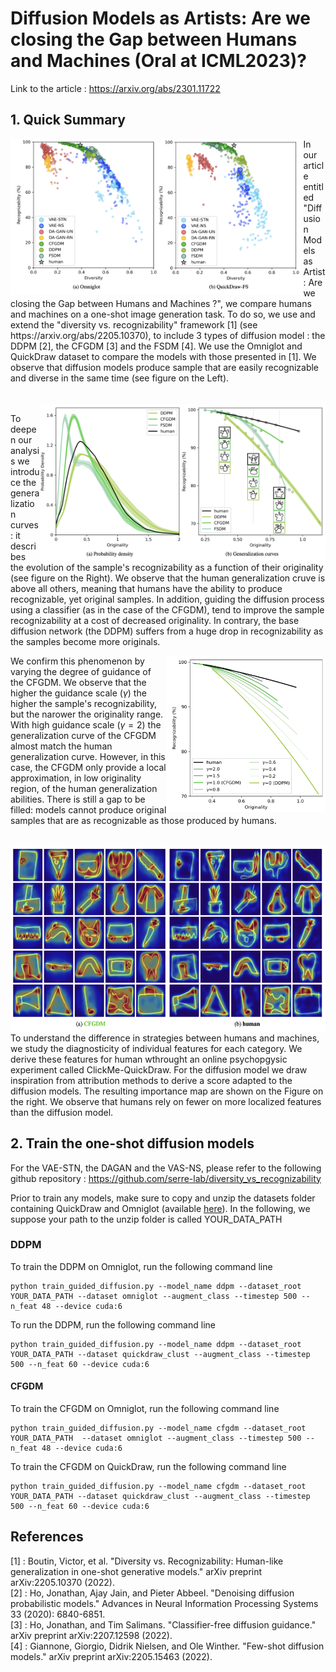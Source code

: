 # Diffusion Models as Artists: Are we closing the Gap between Humans and Machines (Oral at ICML2023)?

Link to the article : https://arxiv.org/abs/2301.11722

## 1. Quick Summary 
<img align="left" src="image/Fig2.png" height="250">
In our article entitled "Diffusion Models as Artist: Are we closing the Gap between Humans and Machines ?", we compare humans and machines on a one-shot image generation task. To do so, we use and extend the "diversity vs. recognizability" framework [1] (see https://arxiv.org/abs/2205.10370), to include 3 types of diffusion model : the DDPM [2], the CFGDM [3] and the FSDM [4]. We use the Omniglot and QuickDraw dataset to compare the models with those presented in [1]. We observe that diffusion models produce sample that are easily recognizable and diverse in the same time (see figure on the Left).  

<br/>  
<br/>   
<br/>  

<img align="right" src="image/Fig3.png" height="250">  

To deepen our analysis we introduce the generalization curves: it describes the evolution of the sample's recognizability as a function of their originality (see figure on the Right). We observe that the human generalization cruve is above all others, meaning that humans have the ability to produce recognizable, yet original samples. In addition, guiding the diffusion process using a classifier (as in the case of the CFGDM), tend to improve the sample recognizability at a cost of decreased originality. In contrary, the base diffusion network (the DDPM) suffers from a huge drop in recognizability as the samples become more originals.  

<img align='right' src="image/Fig4.png" height="250"> 

We confirm this phenomenon by varying the degree of guidance of the CFGDM. We observe that the higher the guidance scale ($\gamma$) the higher the sample's recognizability, but the narower the originality range. With high guidance scale ($\gamma=2$) the generalization curve of the CFGDM almost match the human generalization curve. However, in this case, the CFGDM only provide a local approximation, in low originality region, of the human generalization abilities. There is still a gap to be filled: models cannot produce original samples that are as recognizable as those produced by humans. 

<br/>  
 <img align='left' src="image/Fig5.png" height="300"> 
To understand the difference in strategies between humans and machines, we study the diagnosticity of individual features for each category. We derive these features for human wthrought an online psychopgysic experiment called ClickMe-QuickDraw. For the diffusion model we draw inspiration from attribution methods to derive a score adapted to the diffusion models. The resulting importance map are shown on the Figure on the right. We observe that humans rely on fewer on more localized features than the diffusion model.

## 2. Train the one-shot diffusion models 
For the VAE-STN, the DAGAN and the VAS-NS, please refer to the following github repository : https://github.com/serre-lab/diversity_vs_recognizability

Prior to train any models, make sure to copy and unzip the datasets folder containing QuickDraw and Omniglot (available [here](https://drive.google.com/file/d/1opFXXV0yo6D--CtKo-NAgez3RyPtdFaE/view?usp=sharing)). In the following, we suppose your path to the unzip folder is called YOUR_DATA_PATH

### DDPM
To train the DDPM on Omniglot, run the following command line
```
python train_guided_diffusion.py --model_name ddpm --dataset_root YOUR_DATA_PATH --dataset omniglot --augment_class --timestep 500 --n_feat 48 --device cuda:6 
```

To run the DDPM, run the following command line
```
python train_guided_diffusion.py --model_name ddpm --dataset_root YOUR_DATA_PATH --dataset quickdraw_clust --augment_class --timestep 500 --n_feat 60 --device cuda:6 
```

#### CFGDM
To train the CFGDM on Omniglot, run the following command line
```
python train_guided_diffusion.py --model_name cfgdm --dataset_root YOUR_DATA_PATH  --dataset omniglot --augment_class --timestep 500 --n_feat 48 --device cuda:6 
```

To train the CFGDM on QuickDraw, run the following command line
```
python train_guided_diffusion.py --model_name cfgdm --dataset_root YOUR_DATA_PATH --dataset quickdraw_clust --augment_class --timestep 500 --n_feat 60 --device cuda:6 
```

## References
[1] : Boutin, Victor, et al. "Diversity vs. Recognizability: Human-like generalization in one-shot generative models." arXiv preprint arXiv:2205.10370 (2022).  
[2] : Ho, Jonathan, Ajay Jain, and Pieter Abbeel. "Denoising diffusion probabilistic models." Advances in Neural Information Processing Systems 33 (2020): 6840-6851.  
[3] : Ho, Jonathan, and Tim Salimans. "Classifier-free diffusion guidance." arXiv preprint arXiv:2207.12598 (2022).  
[4] : Giannone, Giorgio, Didrik Nielsen, and Ole Winther. "Few-shot diffusion models." arXiv preprint arXiv:2205.15463 (2022).  
